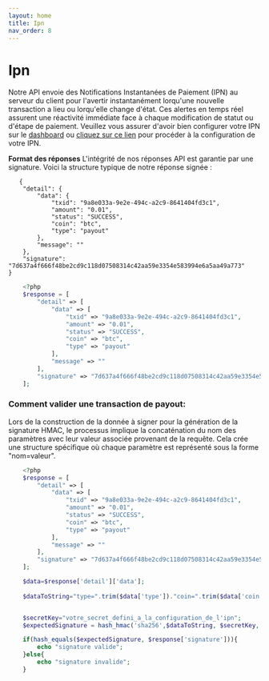 ```yaml
---
layout: home
title: Ipn
nav_order: 8
---
```


# Ipn

Notre API envoie des Notifications Instantanées de Paiement (IPN) au serveur du client pour l'avertir instantanément lorqu'une nouvelle transaction a lieu ou lorqu'elle change d'état. Ces alertes en temps réel assurent une réactivité immédiate face à chaque modification de statut ou d'étape de paiement. Veuillez vous assurer d'avoir bien configurer votre IPN sur le [dashboard](https://pay.izichange.com/login) ou [cliquez sur ce lien](./ipn_config) pour procéder à la configuration de votre IPN. 

**Format des réponses**
L'intégrité de nos réponses API est garantie par une signature. Voici la structure typique de notre réponse signée :

```
   {
    "detail": {
        "data": {
            "txid": "9a8e033a-9e2e-494c-a2c9-8641404fd3c1",
            "amount": "0.01",
            "status": "SUCCESS",
            "coin": "btc",
            "type": "payout"
        },
        "message": ""
    },
    "signature": "7d637a4f666f48be2cd9c118d07508314c42aa59e3354e583994e6a5aa49a773"
}

```

```php
    <?php
    $response = [
        "detail" => [
            "data" => [
                "txid" => "9a8e033a-9e2e-494c-a2c9-8641404fd3c1",
                "amount" => "0.01",
                "status" => "SUCCESS",
                "coin" => "btc",
                "type" => "payout"
            ],
            "message" => ""
        ],
        "signature" => "7d637a4f666f48be2cd9c118d07508314c42aa59e3354e583994e6a5aa49a773"
    ];

```

### Comment valider une transaction de payout:
Lors de la construction de la donnée à signer pour la génération de la signature HMAC, le processus implique la concaténation du nom des paramètres avec leur valeur associée provenant de la requête. Cela crée une structure spécifique où chaque paramètre est représenté sous la forme "nom=valeur".

```php
    <?php
    $response = [
        "detail" => [
            "data" => [
                "txid" => "9a8e033a-9e2e-494c-a2c9-8641404fd3c1",
                "amount" => "0.01",
                "status" => "SUCCESS",
                "coin" => "btc",
                "type" => "payout"
            ],
            "message" => ""
        ],
        "signature" => "7d637a4f666f48be2cd9c118d07508314c42aa59e3354e583994e6a5aa49a773"
    ];

    $data=$response['detail']['data'];
    
    $dataToString="type=".trim($data['type'])."coin=".trim($data['coin'])."amount=".trim($data['amount'])."status".trim($data['status']);


    $secretKey="votre_secret_defini_a_la_configuration_de_l'ipn";
    $expectedSignature = hash_hmac('sha256',$dataToString, $secretKey, FALSE);

    if(hash_equals($expectedSignature, $response['signature'])){
        echo "signature valide";
    }else{
        echo "signature invalide";
    }

```
